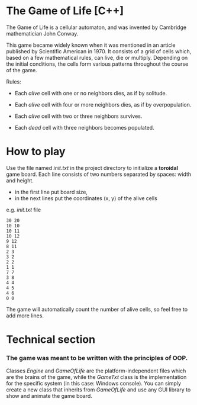 # The Game of Life \[C++\]

The Game of Life  is a cellular automaton, and was invented by Cambridge mathematician John Conway.

This game became widely known when it was mentioned in an article published by Scientific American in 1970. It consists of a grid of cells which, based on a few mathematical rules, can live, die or multiply. Depending on the initial conditions, the cells form various patterns throughout the course of the game.

Rules:

* Each *alive* cell with one or no neighbors dies, as if by solitude.

* Each *alive* cell with four or more neighbors dies, as if by overpopulation.

* Each *alive* cell with two or three neighbors survives.

* Each *dead* cell with three neighbors becomes populated.

# How to play

Use the file named *init.txt* in the project directory to initialize a **toroidal** game board. Each line consists of two numbers separated by spaces: width and height.
* in the first line put board size,
* in the next lines put the coordinates (x, y) of the alive cells

e.g. *init.txt* file
```
30 20
10 10
10 11
10 12
9 12
8 11
2 3
3 2
2 2
1 1
7 7
3 8
4 4
4 5
4 6
0 0
```

The game will automatically count the number of alive cells, so feel free to add more lines.

# Technical section

### The game was meant to be written with the principles of OOP.

Classes *Engine* and *GameOfLife* are the platform-independent files which are the brains of the game, 
while the *GameTxt* class is the implementation for the specific system (in this case: Windows console).
You can simply create a new class that inherits from *GameOfLife* and use any GUI library to show and animate the game board.
